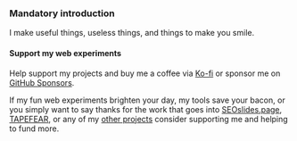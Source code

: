 ### Mandatory introduction
I make useful things, useless things, and things to make you smile.

#### Support my web experiments
Help support my projects and buy me a coffee via [Ko-fi](https://ko-fi.com/defaced) or sponsor me on [GitHub Sponsors](https://github.com/sponsors/workeffortwaste/).

If my fun web experiments brighten your day, my tools save your bacon, or you simply want to say thanks for the work that goes into [SEOslides.page](https://SEOslides.page), [TAPEFEAR](https://www.tapefear.com/), or any of my [other projects](https://defaced.dev/) consider supporting me and helping to fund more.
